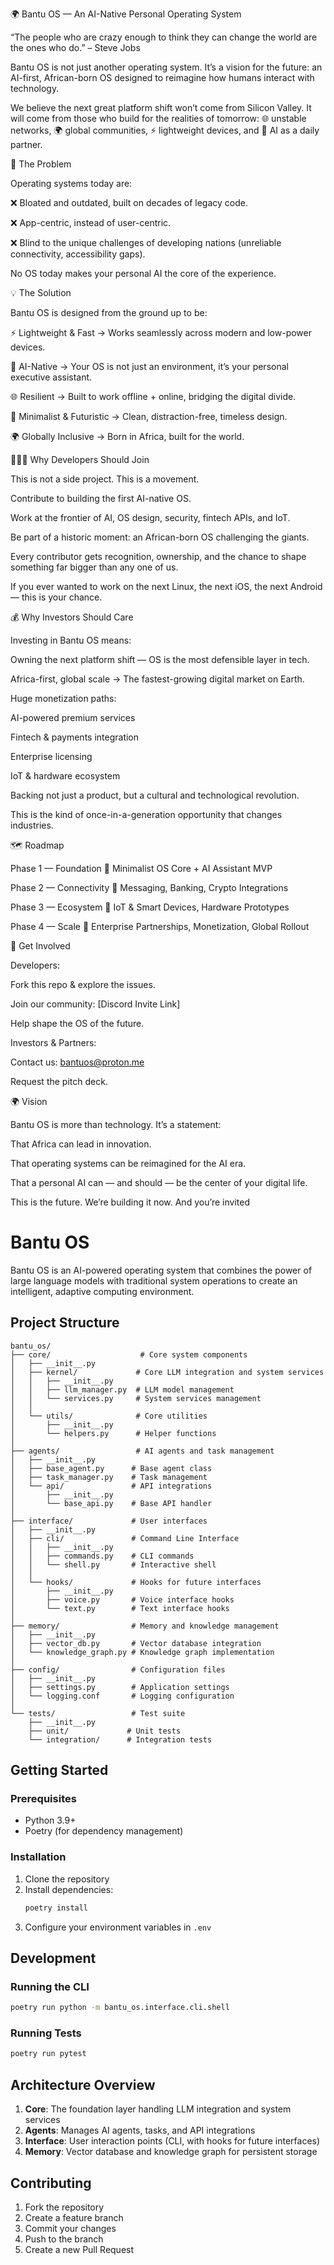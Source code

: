 

🌍 Bantu OS — An AI-Native Personal Operating System

“The people who are crazy enough to think they can change the world are the ones who do.” – Steve Jobs

Bantu OS is not just another operating system.
It’s a vision for the future: an AI-first, African-born OS designed to reimagine how humans interact with technology.

We believe the next great platform shift won’t come from Silicon Valley.
It will come from those who build for the realities of tomorrow:
🌐 unstable networks, 🌍 global communities, ⚡ lightweight devices, and 🤖 AI as a daily partner.

🚨 The Problem

Operating systems today are:

❌ Bloated and outdated, built on decades of legacy code.

❌ App-centric, instead of user-centric.

❌ Blind to the unique challenges of developing nations (unreliable connectivity, accessibility gaps).

No OS today makes your personal AI the core of the experience.

💡 The Solution

Bantu OS is designed from the ground up to be:

⚡ Lightweight & Fast → Works seamlessly across modern and low-power devices.

🔗 AI-Native → Your OS is not just an environment, it’s your personal executive assistant.

🌐 Resilient → Built to work offline + online, bridging the digital divide.

🎨 Minimalist & Futuristic → Clean, distraction-free, timeless design.

🌍 Globally Inclusive → Born in Africa, built for the world.

👩🏽‍💻 Why Developers Should Join

This is not a side project. This is a movement.

Contribute to building the first AI-native OS.

Work at the frontier of AI, OS design, security, fintech APIs, and IoT.

Be part of a historic moment: an African-born OS challenging the giants.

Every contributor gets recognition, ownership, and the chance to shape something far bigger than any one of us.

If you ever wanted to work on the next Linux, the next iOS, the next Android — this is your chance.

💰 Why Investors Should Care

Investing in Bantu OS means:

Owning the next platform shift — OS is the most defensible layer in tech.

Africa-first, global scale → The fastest-growing digital market on Earth.

Huge monetization paths:

AI-powered premium services

Fintech & payments integration

Enterprise licensing

IoT & hardware ecosystem

Backing not just a product, but a cultural and technological revolution.

This is the kind of once-in-a-generation opportunity that changes industries.

🗺 Roadmap

Phase 1 — Foundation
🔹 Minimalist OS Core + AI Assistant MVP

Phase 2 — Connectivity
🔹 Messaging, Banking, Crypto Integrations

Phase 3 — Ecosystem
🔹 IoT & Smart Devices, Hardware Prototypes

Phase 4 — Scale
🔹 Enterprise Partnerships, Monetization, Global Rollout

🚀 Get Involved

Developers:

Fork this repo & explore the issues.

Join our community: [Discord Invite Link]

Help shape the OS of the future.

Investors & Partners:

Contact us: bantuos@proton.me

Request the pitch deck.

🌍 Vision

Bantu OS is more than technology.
It’s a statement:

That Africa can lead in innovation.

That operating systems can be reimagined for the AI era.

That a personal AI can — and should — be the center of your digital life.

This is the future.
We’re building it now.
And you’re invited

# Bantu OS

Bantu OS is an AI-powered operating system that combines the power of large language models with traditional system operations to create an intelligent, adaptive computing environment.

## Project Structure

```
bantu_os/
├── core/                    # Core system components
│   ├── __init__.py
│   ├── kernel/             # Core LLM integration and system services
│   │   ├── __init__.py
│   │   ├── llm_manager.py  # LLM model management
│   │   └── services.py     # System services management
│   │
│   └── utils/              # Core utilities
│       ├── __init__.py
│       └── helpers.py      # Helper functions
│
├── agents/                 # AI agents and task management
│   ├── __init__.py
│   ├── base_agent.py      # Base agent class
│   ├── task_manager.py    # Task management
│   └── api/               # API integrations
│       ├── __init__.py
│       └── base_api.py    # Base API handler
│
├── interface/             # User interfaces
│   ├── __init__.py
│   ├── cli/               # Command Line Interface
│   │   ├── __init__.py
│   │   ├── commands.py    # CLI commands
│   │   └── shell.py       # Interactive shell
│   │
│   └── hooks/             # Hooks for future interfaces
│       ├── __init__.py
│       ├── voice.py       # Voice interface hooks
│       └── text.py        # Text interface hooks
│
├── memory/                # Memory and knowledge management
│   ├── __init__.py
│   ├── vector_db.py       # Vector database integration
│   └── knowledge_graph.py # Knowledge graph implementation
│
├── config/                # Configuration files
│   ├── __init__.py
│   ├── settings.py        # Application settings
│   └── logging.conf       # Logging configuration
│
└── tests/                 # Test suite
    ├── __init__.py
    ├── unit/             # Unit tests
    └── integration/      # Integration tests
```

## Getting Started

### Prerequisites
- Python 3.9+
- Poetry (for dependency management)

### Installation
1. Clone the repository
2. Install dependencies:
   ```bash
   poetry install
   ```
3. Configure your environment variables in `.env`

## Development

### Running the CLI
```bash
poetry run python -m bantu_os.interface.cli.shell
```

### Running Tests
```bash
poetry run pytest
```

## Architecture Overview

1. **Core**: The foundation layer handling LLM integration and system services
2. **Agents**: Manages AI agents, tasks, and API integrations
3. **Interface**: User interaction points (CLI, with hooks for future interfaces)
4. **Memory**: Vector database and knowledge graph for persistent storage

## Contributing

1. Fork the repository
2. Create a feature branch
3. Commit your changes
4. Push to the branch
5. Create a new Pull Request


